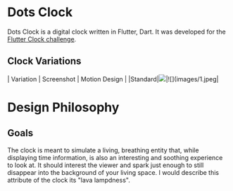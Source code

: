 # Dots Clock

Dots Clock is a digital clock written in Flutter, Dart. It was developed for the [Flutter Clock challenge](https://flutter.dev/clock). 


## Clock Variations

| Variation | Screenshot | Motion Design |
|Standard|![](images/dots_clock_standard.png)|![](images/1.jpeg|


# Design Philosophy

## Goals

The clock is meant to simulate a living, breathing entity that, while displaying time information, is also an interesting and soothing experience to look at. It should interest the viewer and spark just enough to still disappear into the background of your living space. I would describe this attribute of the clock its "lava lampdness".
